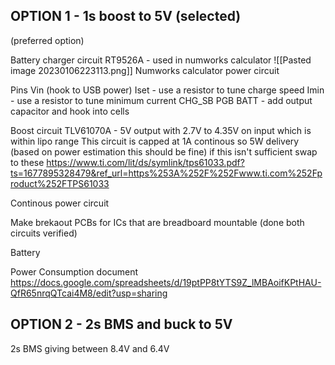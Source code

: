 
## OPTION 1 - 1s boost to 5V (selected)

(preferred option)

Battery charger circuit
RT9526A - used in numworks calculator
![[Pasted image 20230106223113.png]]
Numworks calculator power circuit 

Pins
Vin (hook to USB power)
Iset - use a resistor to tune charge speed
Imin - use a resistor to tune minimum current
CHG_SB
PGB
BATT - add output capacitor and hook into cells


Boost circuit
TLV61070A - 5V output with 2.7V to 4.35V on input which is within lipo range
This circuit is capped at 1A continous so 5W delivery (based on power estimation this should be fine)
if this isn't sufficient swap to these https://www.ti.com/lit/ds/symlink/tps61033.pdf?ts=1677895328479&ref_url=https%253A%252F%252Fwww.ti.com%252Fproduct%252FTPS61033



Continous power circuit

Make brekaout PCBs for ICs that are breadboard mountable (done both circuits verified)

Battery

Power Consumption document
https://docs.google.com/spreadsheets/d/19ptPP8tYTS9Z_lMBAoifKPtHAU-QfR65nrqQTcai4M8/edit?usp=sharing



## OPTION 2 - 2s BMS and buck to 5V

2s BMS giving between 8.4V and 6.4V
